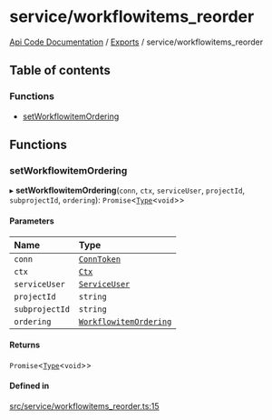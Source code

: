 # service/workflowitems\_reorder
 
[Api Code Documentation](../README.md) / [Exports](../modules.md) / service/workflowitems\_reorder

## Table of contents

### Functions

- [setWorkflowitemOrdering](service_workflowitems_reorder.md#setworkflowitemordering)

## Functions

### setWorkflowitemOrdering

▸ **setWorkflowitemOrdering**(`conn`, `ctx`, `serviceUser`, `projectId`, `subprojectId`, `ordering`): `Promise`\<[`Type`](result.md#type)\<`void`\>\>

#### Parameters

| Name | Type |
| :------ | :------ |
| `conn` | [`ConnToken`](service_conn.md#conntoken) |
| `ctx` | [`Ctx`](../interfaces/lib_ctx.Ctx.md) |
| `serviceUser` | [`ServiceUser`](../interfaces/service_domain_organization_service_user.ServiceUser.md) |
| `projectId` | `string` |
| `subprojectId` | `string` |
| `ordering` | [`WorkflowitemOrdering`](service_domain_workflow_workflowitem_ordering.md#workflowitemordering) |

#### Returns

`Promise`\<[`Type`](result.md#type)\<`void`\>\>

#### Defined in

[src/service/workflowitems_reorder.ts:15](https://github.com/openkfw/TruBudget/blob/2e43ea7/api/src/service/workflowitems_reorder.ts#L15)
